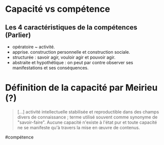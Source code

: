 # Capacité vs compétence

## Les 4 caractéristiques de la compétences (Parlier)

- opératoire ~ activité.
- apprise. construction personnelle et construction sociale.
- structurée : savoir agir, vouloir agir et pouvoir agir.
- abstraite et hypothétique : on peut par contre observer ses manifestations et ses conséquences.

# Définition de la capacité par Meirieu (?)

> [...] activité intellectuelle stabilisée et reproductible dans des champs divers de connaissance ; terme utilisé souvent comme synonyme de "savoir-faire". Aucune capacité n'existe à l'état pur et toute capacité ne se manifeste qu'à travers la mise en œuvre de contenus.

#compétence 